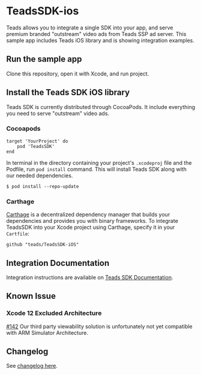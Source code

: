 # TeadsSDK-ios


Teads allows you to integrate a single SDK into your app, and serve premium branded "outstream" video ads from Teads SSP ad server. This sample app includes Teads iOS library and is showing integration examples.

## Run the sample app

Clone this repository, open it with Xcode, and run project.

## Install the Teads SDK iOS library

Teads SDK is currently distributed through CocoaPods. It include everything you need to serve "outstream" video ads.

### Cocoapods

```
target 'YourProject' do
    pod 'TeadsSDK'
end
```

In terminal in the directory containing your project's `.xcodeproj` file and the Podfile, run `pod install` command. This will install Teads SDK along with our needed dependencies.

```
$ pod install --repo-update
```

### Carthage

[Carthage](https://github.com/Carthage/Carthage) is a decentralized dependency manager that builds your dependencies and provides you with binary frameworks. To integrate TeadsSDK into your Xcode project using Carthage, specify it in your `Cartfile`:

```ogdl
github "teads/TeadsSDK-iOS"
```

## Integration Documentation

Integration instructions are available on [Teads SDK Documentation](https://support.teads.tv/support/solutions/articles/36000165909).

## Known Issue

### Xcode 12 Excluded Architecture

[#142](https://github.com/teads/TeadsSDK-iOS/issues/142) Our third party viewability solution is unfortunately not yet compatible with ARM Simulator Architecture.

## Changelog

See [changelog here](CHANGELOG.md). 
